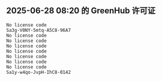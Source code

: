 ## 2025-06-28 08:20 的 GreenHub 许可证
```
No license code
Sa3g-V0NY-5mtq-A5C8-96A7
No license code
No license code
No license code
No license code
No license code
No license code
No license code
Sa1y-w4qo-JvpH-IhC8-0142
```
